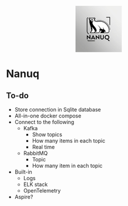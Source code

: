 <p align="center">
    <img src="./images/nanuq-logo.jpg" width="25%"  />
</p>


# Nanuq

## To-do
- Store connection in Sqlite database
- All-in-one docker compose
- Connect to the following
  - Kafka
    - Show topics
    - How many items in each topic
    - Real time
  - RabbitMQ
    - Topic
    - How many item in each topic
- Built-in
  - Logs
  - ELK stack
  - OpenTelemetry
- Aspire?
